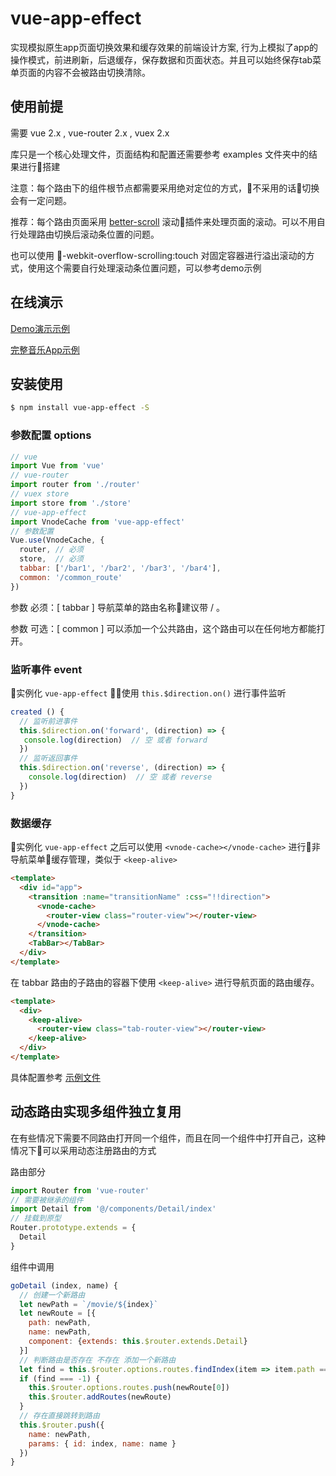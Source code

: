 # vue-app-effect
实现模拟原生app页面切换效果和缓存效果的前端设计方案, 行为上模拟了app的操作模式，前进刷新，后退缓存，保存数据和页面状态。并且可以始终保存tab菜单页面的内容不会被路由切换清除。

## 使用前提
需要 vue 2.x , vue-router 2.x , vuex 2.x

库只是一个核心处理文件，页面结构和配置还需要参考 examples 文件夹中的结果进行搭建

注意：每个路由下的组件根节点都需要采用绝对定位的方式，不采用的话切换会有一定问题。

推荐：每个路由页面采用 [better-scroll](https://github.com/ustbhuangyi/better-scroll) 滚动插件来处理页面的滚动。可以不用自行处理路由切换后滚动条位置的问题。

也可以使用 -webkit-overflow-scrolling:touch 对固定容器进行溢出滚动的方式，使用这个需要自行处理滚动条位置问题，可以参考demo示例

## 在线演示

[Demo演示示例](https://joozh.github.io/vue-app-effect/)

[完整音乐App示例](https://joozh.cn/music/)

## 安装使用

```bash
$ npm install vue-app-effect -S
```

### 参数配置 options

```js
// vue
import Vue from 'vue'
// vue-router 
import router from './router' 
// vuex store
import store from './store' 
// vue-app-effect
import VnodeCache from 'vue-app-effect'
// 参数配置
Vue.use(VnodeCache, {
  router, // 必须
  store,  // 必须
  tabbar: ['/bar1', '/bar2', '/bar3', '/bar4'],
  common: '/common_route'
})
```
参数 必须：[ tabbar ] 导航菜单的路由名称建议带 / 。

参数 可选：[ common ] 可以添加一个公共路由，这个路由可以在任何地方都能打开。

### 监听事件 event
实例化 `vue-app-effect` 使用 `this.$direction.on()` 进行事件监听

```js
created () {
  // 监听前进事件
  this.$direction.on('forward', (direction) => {
   console.log(direction)  // 空 或者 forward
  })
  // 监听返回事件
  this.$direction.on('reverse', (direction) => {
    console.log(direction)  // 空 或者 reverse
  })
}
```
### 数据缓存

实例化  `vue-app-effect` 之后可以使用 `<vnode-cache></vnode-cache>` 进行非导航菜单缓存管理，类似于 `<keep-alive>`

```html
<template>
  <div id="app">
    <transition :name="transitionName" :css="!!direction">
      <vnode-cache>
        <router-view class="router-view"></router-view>
      </vnode-cache>
    </transition>
    <TabBar></TabBar>
  </div>
</template>
```
在 tabbar 路由的子路由的容器下使用 `<keep-alive>` 进行导航页面的路由缓存。

```html
<template>
  <div>
    <keep-alive>
      <router-view class="tab-router-view"></router-view>
    </keep-alive>
  </div>
</template>
```

具体配置参考 [示例文件](https://github.com/JooZh/vue-app-effect/tree/master/examples)

## 动态路由实现多组件独立复用

在有些情况下需要不同路由打开同一个组件，而且在同一个组件中打开自己，这种情况下可以采用动态注册路由的方式

路由部分

```js
import Router from 'vue-router'
// 需要被继承的组件
import Detail from '@/components/Detail/index'
// 挂载到原型
Router.prototype.extends = {
  Detail
}
```
组件中调用

```js
goDetail (index, name) {
  // 创建一个新路由
  let newPath = `/movie/${index}`
  let newRoute = [{
    path: newPath,
    name: newPath,
    component: {extends: this.$router.extends.Detail}
  }]
  // 判断路由是否存在 不存在 添加一个新路由
  let find = this.$router.options.routes.findIndex(item => item.path === newPath)
  if (find === -1) {
    this.$router.options.routes.push(newRoute[0])
    this.$router.addRoutes(newRoute)
  }
  // 存在直接跳转到路由
  this.$router.push({
    name: newPath,
    params: { id: index, name: name }
  })
}

```